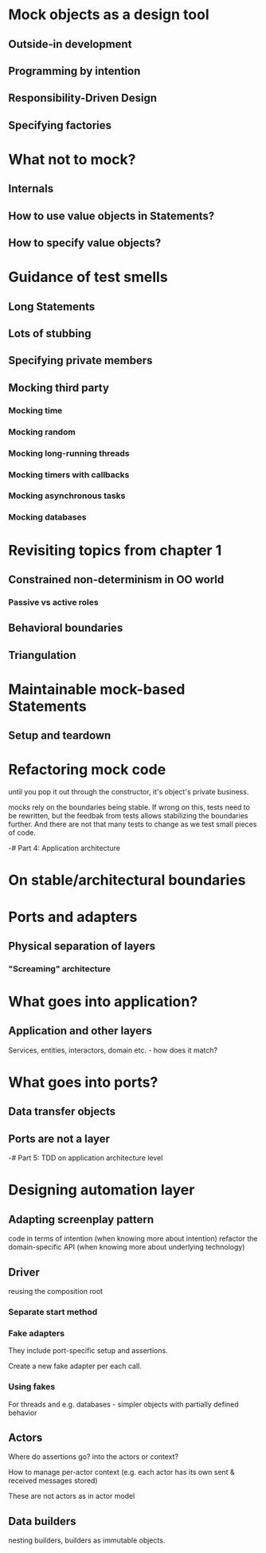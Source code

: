 ﻿# Mock objects as a design tool

## Outside-in development

## Programming by intention

## Responsibility-Driven Design

## Specifying factories

# What not to mock?

## Internals

## How to use value objects in Statements?

## How to specify value objects?

# Guidance of test smells

## Long Statements

## Lots of stubbing

## Specifying private members

## Mocking third party

### Mocking time

### Mocking random

### Mocking long-running threads

### Mocking timers with callbacks

### Mocking asynchronous tasks

### Mocking databases

# Revisiting topics from chapter 1

## Constrained non-determinism in OO world

### Passive vs active roles

## Behavioral boundaries

## Triangulation

# Maintainable mock-based Statements

## Setup and teardown

# Refactoring mock code

until you pop it out through the constructor, it's object's private business.

mocks rely on the boundaries being stable. If wrong on this, tests need to be rewritten, but the feedbak from tests allows stabilizing the boundaries further. And there are not that many tests to change as we test small pieces of code.

-# Part 4: Application architecture

# On stable/architectural boundaries

# Ports and adapters

## Physical separation of layers

### "Screaming" architecture

# What goes into application?

## Application and other layers

Services, entities, interactors, domain etc. - how does it match?

# What goes into ports?

## Data transfer objects

## Ports are not a layer

-# Part 5: TDD on application architecture level

# Designing automation layer

## Adapting screenplay pattern

code in terms of intention (when knowing more about intention)
refactor the domain-specific API (when knowing more about underlying technology)

## Driver

reusing the composition root

### Separate start method

### Fake adapters

They include port-specific setup and assertions.

Create a new fake adapter per each call.

### Using fakes

For threads and e.g. databases - simpler objects with partially defined behavior

## Actors

Where do assertions go? into the actors or context?

How to manage per-actor context (e.g. each actor has its own sent & received messages stored)

These are not actors as in actor model

## Data builders

nesting builders, builders as immutable objects.
